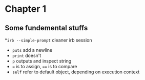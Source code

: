 # Chapter 1
Some fundemental stuffs
-----
*`irb --simple-prompt` cleaner irb session
* `puts` add a newline
* `print` doesn't
* `p` outputs and inspect string
* `=` is to assign, `==` is to compare
* `self` refer to default object, depending on execution context


